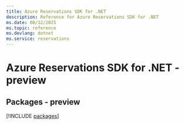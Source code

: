 ```yaml
---
title: Azure Reservations SDK for .NET
description: Reference for Azure Reservations SDK for .NET
ms.date: 08/12/2025
ms.topic: reference
ms.devlang: dotnet
ms.service: reservations
---
```

# Azure Reservations SDK for .NET - preview
## Packages - preview
[!INCLUDE [packages](reservations-index.md)]